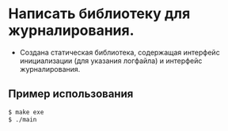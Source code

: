 # Написать библиотеку для журналирования.
* Создана статическая библиотека, содержащая интерфейс инициализации (для указания логфайла) и интерфейс журналирования.

## Пример использования

```bash
$ make exe
$ ./main